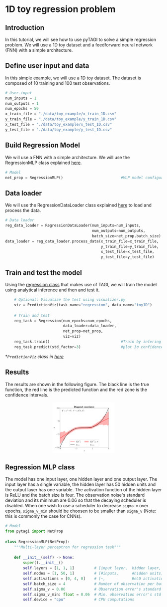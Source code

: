 # 1D toy regression problem

## Introduction

In this tutorial, we will see how to use pyTAGI to solve a simple regression problem. We will use a 1D toy dataset and a feedforward neural network (FNN) with a simple architecture.

## Define user input and data

In this simple example, we will use a 1D toy dataset. The dataset is composed of 10 training and 100 test observations.

```python
# User-input
num_inputs = 1
num_outputs = 1
num_epochs = 50
x_train_file = "./data/toy_example/x_train_1D.csv"
y_train_file = "./data/toy_example/y_train_1D.csv"
x_test_file = "./data/toy_example/x_test_1D.csv"
y_test_file = "./data/toy_example/y_test_1D.csv"
```

## Build Regression Model

We will use a FNN with a simple architecture. We will use the RegressionMLP class explained [here](#regression-mlp-class).

```python
# Model
net_prop = RegressionMLP()                          #MLP model configuration
```

## Data loader

We will use the RegressionDataLoader class explained [here](tutorial_data_loader.md) to load and process the data.

```python
# Data loader
reg_data_loader = RegressionDataLoader(num_inputs=num_inputs,
                                       num_outputs=num_outputs,
                                       batch_size=net_prop.batch_size)
data_loader = reg_data_loader.process_data(x_train_file=x_train_file,
                                           y_train_file=y_train_file,
                                           x_test_file=x_test_file,
                                           y_test_file=y_test_file)
```

## Train and test the model

Using the [regression class](https://github.com/lhnguyen102/cuTAGI/blob/main/python_examples/regression.py) that makes use of TAGI, we will train the model using analytical inference and then and test it.

```python
    # Optional: Visualize the test using visualizer.py
    viz = PredictionViz(task_name="regression", data_name="toy1D")

    # Train and test
    reg_task = Regression(num_epochs=num_epochs,
                          data_loader=data_loader,
                          net_prop=net_prop,
                          viz=viz)
    reg_task.train()                                #Train by infering parameter values
    reg_task.predict(std_factor=3)                  #plot 3σ confidence region 
```

**`PredictionViz` class in [here](https://github.com/lhnguyen102/cuTAGI/blob/main/visualizer.py)*

## Results

The results are shown in the following figure. The black line is the true function, the red line is the predicted function and the red zone is the confidence intervals.

<p align="center">
<img src="./images/1D_toy_regression.png"  width="40%" alt="1D toy regression problem">
</p>

## Regression MLP class

The model has one input layer, one hidden layer and one output layer. The input layer has a single variable, the hidden layer has 50 hidden units and the output layer has one variable. The activation function of the hidden layer is ReLU and the batch size is four. The observation noise's standard deviation and its minimum are 0.06 so that the decaying scheduler is disabled. When one wish to use a scheduler to decrease `sigma_v` over epochs, `sigma_v_min` should be choosen to be smaller than `sigma_v` (Note: this is commonly the case for CNNs).

```python
# Model
from pytagi import NetProp

class RegressionMLP(NetProp):
    """Multi-layer perceptron for regression task"""

    def __init__(self) -> None:
        super().__init__()
        self.layers = [1, 1, 1]         # [input layer,  hidden layer,       output layer]
        self.nodes = [1, 50, 1]         # [#inputs,      #hidden units,      #outputs    ]
        self.activations = [0, 4, 0]    # [~,            ReLU activation,    ~           ]
        self.batch_size = 4             # Number of observation per batch
        self.sigma_v = 0.06             # Observation error's standard deviation
        self.sigma_v_min: float = 0.06  # Min. observation error's std for the scheduler
        self.device = "cpu"             # CPU computations
```
